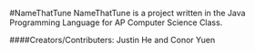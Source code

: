 #NameThatTune
NameThatTune is a project written in the Java Programming Language for AP Computer Science Class.

####Creators/Contributers: 
Justin He and Conor Yuen

